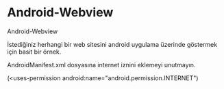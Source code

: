 # Android-Webview
Android-Webview

İstediğiniz herhangi bir web sitesini android uygulama üzerinde göstermek için basit bir örnek.

AndroidManifest.xml dosyasına internet iznini eklemeyi unutmayın.

(<uses-permission android:name="android.permission.INTERNET")
